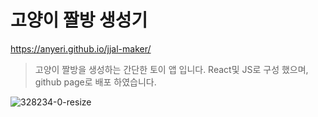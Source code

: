 # 고양이 짤방 생성기

https://anyeri.github.io/jjal-maker/

> 고양이 짤방을 생성하는 간단한 토이 앱 입니다. React및 JS로 구성 했으며, github page로 배포 하였습니다.

![328234-0-resize](https://user-images.githubusercontent.com/3839771/149098995-0b89419a-58fb-494a-ade3-27aae5342553.gif)
